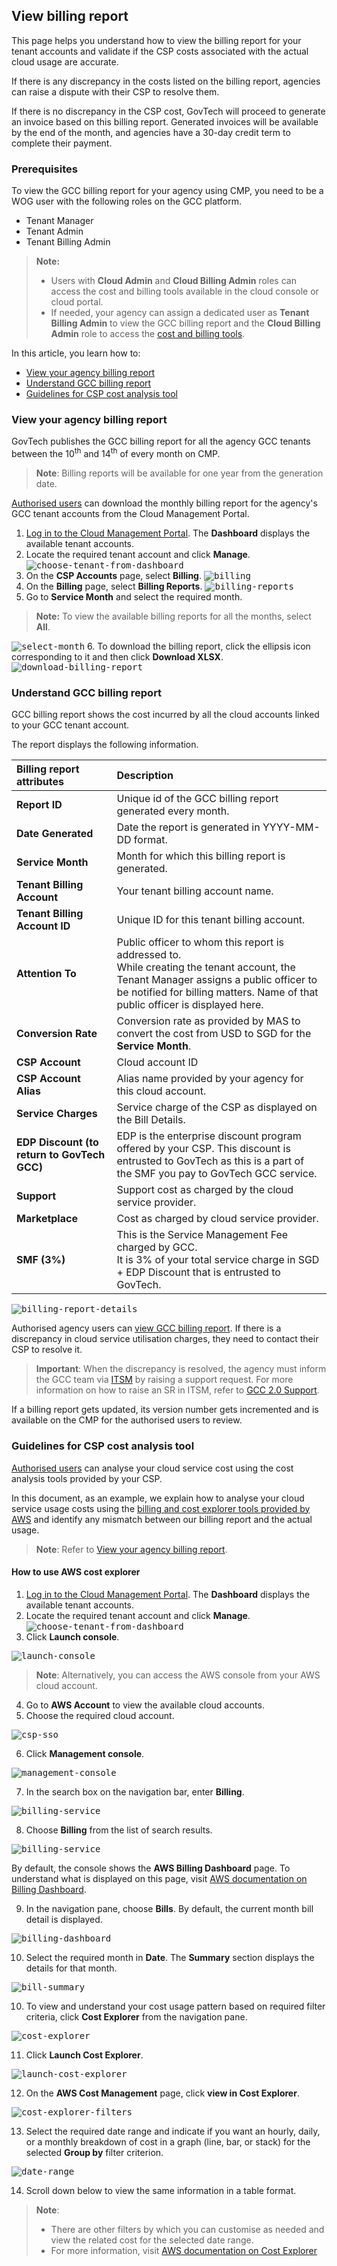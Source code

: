 ## View billing report

This page helps you understand how to view the billing report for your tenant accounts and validate if the CSP costs associated with the actual cloud usage are accurate.

If there is any discrepancy in the costs listed on the billing report, agencies can raise a dispute with their CSP to resolve them.

If there is no discrepancy in the CSP cost, GovTech will proceed to generate an invoice based on this billing report. Generated invoices will be available by the end of the month, and agencies have a 30-day credit term to complete their payment.

### Prerequisites

To view the GCC billing report for your agency using CMP, you need to be a WOG user with the following roles on the GCC platform.

- Tenant Manager
- Tenant Admin
- Tenant Billing Admin

> **Note:**
>- Users with **Cloud Admin** and **Cloud Billing Admin** roles can access the cost and billing tools available in the cloud console or cloud portal.
>- If needed, your agency can assign a dedicated user as **Tenant Billing Admin** to view the GCC billing report and the **Cloud Billing Admin** role to access the [cost and billing tools](#guidelines-for-csp-cost-analysis-tool).


In this article, you learn how to:

- [View your agency billing report](#view-your-agency-billing-report)
- [Understand GCC billing report](#understand-gcc-billing-report)
- [Guidelines for CSP cost analysis tool](#guidelines-for-csp-cost-analysis-tool)


### View your agency billing report

GovTech publishes the GCC billing report for all the agency GCC tenants between the 10<sup>th</sup> and 14<sup>th</sup> of every month on CMP.

>**Note**:
> Billing reports will be available for one year from the generation date.

[Authorised users](#prerequisites) can download the monthly billing report for the agency's GCC tenant accounts from the Cloud Management Portal.

1. [Log in to the Cloud Management Portal](log-in-to-cmp). The **Dashboard** displays the available tenant accounts.
2. Locate the required tenant account and click **Manage**.
<kbd>![choose-tenant-from-dashboard](images/view-billing-report-choose-tenant-account.png)</kbd>
3. On the **CSP Accounts** page, select **Billing**.
<kbd>![billing](images/billing.png)</kbd>
4. On the **Billing** page, select **Billing Reports**.
<kbd>![billing-reports](images/billing-reports.png)</kbd>
5. Go to **Service Month** and select the required month.
> **Note:**
> To view the available billing reports for all the months, select **All**.

  <kbd>![select-month](images/select-month.png)</kbd>
6. To download the billing report, click the ellipsis icon corresponding to it and then click **Download XLSX**.
<kbd>![download-billing-report](images/download-billing-report.png)</kbd>

### Understand GCC billing report

GCC billing report shows the cost incurred by all the cloud accounts linked to your GCC tenant account.

The report displays the following information.

| **Billing report attributes** | **Description** |
| :--- | :--- |
| **Report ID** | Unique id of the GCC billing report generated every month. |
| **Date Generated** | Date the report is generated in YYYY-MM-DD format. |
| **Service Month** | Month for which this billing report is generated. |
| **Tenant Billing Account** | Your tenant billing account name. |
| **Tenant Billing Account ID** | Unique ID for this tenant billing account. |
| **Attention To** | Public officer to whom this report is addressed to.<br>While creating the tenant account, the Tenant Manager assigns a public officer to be notified for billing matters. Name of that public officer is displayed here.|
| **Conversion Rate** | Conversion rate as provided by MAS to convert the cost from USD to SGD for the **Service Month**. |
| **CSP Account** | Cloud account ID |
| **CSP Account Alias** | Alias name provided by your agency for this cloud account. |
| **Service Charges** | Service charge of the CSP as displayed on the Bill Details. |
| **EDP Discount (to return to GovTech GCC)** | EDP is the  enterprise discount program offered by your CSP. This discount is entrusted to GovTech as this is a part of the SMF you pay to GovTech GCC service. |
| **Support** | Support cost as charged by the cloud service provider. |
| **Marketplace** | Cost as charged by cloud service provider. |
| **SMF (3%)** | This is the Service Management Fee charged by GCC.<br>It is 3% of your total service charge in SGD + EDP Discount that is entrusted to GovTech. |

<kbd>![billing-report-details](images/billing-report-details-new.png)</kbd>

Authorised agency users can [view GCC billing report](#view-your-agency-billing-report). If there is a discrepancy in cloud service utilisation charges, they need to contact their CSP to resolve it.

>**Important**:
> When the discrepancy is resolved, the agency must inform the GCC team via [ITSM](https://itsm.sgnet.gov.sg/sp3) by raising a support request. For more information on how to raise an SR in ITSM, refer to [GCC 2.0 Support](https://docs.developer.tech.gov.sg/docs/gcc-version-2-user-documentation/#/support/raise-an-incident-request).

If a billing report gets updated, its version number gets incremented and is available on the CMP for the authorised users to review.

### Guidelines for CSP cost analysis tool

[Authorised users](#prerequisites) can analyse your cloud service cost using the cost analysis tools provided by your CSP.

In this document, as an example, we explain how to analyse your cloud service usage costs using the [billing and cost explorer tools provided by AWS](#to-use-cost-explorer) and identify any mismatch between our billing report and the actual usage.


> **Note**:
> Refer to [View your agency billing report](#view-your-agency-billing-report).

#### How to use AWS cost explorer

1. [Log in to the Cloud Management Portal](log-in-to-cmp). The **Dashboard** displays the available tenant accounts.
2. Locate the required tenant account and click **Manage**.
<kbd>![choose-tenant-from-dashboard](images/view-billing-report-choose-tenant-account.png)</kbd>
3. Click **Launch console**.

<kbd>![launch-console](images/launch-console.png)</kbd>

> **Note**:
> Alternatively, you can access the AWS console from your AWS cloud account.

4. Go to **AWS Account** to view the available cloud accounts.
5. Choose the required cloud account.

<kbd>![csp-sso](images/csp-sso.png)</kbd>

6. Click **Management console**.

<kbd>![management-console](images/aws-management-console.png)</kbd>

7. In the search box on the navigation bar, enter **Billing**.

<kbd>![billing-service](images/go-to-billing-service.png)</kbd>

8. Choose **Billing** from the list of search results.

<kbd>![billing-service](images/choose-billing-services.png)</kbd>


By default, the console shows the **AWS Billing Dashboard** page. To understand what is displayed on this page, visit [AWS documentation on Billing Dashboard](https://docs.aws.amazon.com/awsaccountbilling/latest/aboutv2/view-billing-dashboard.html).

9. In the navigation pane, choose **Bills**. By default, the current month bill detail is displayed.

<kbd>![billing-dashboard](images/view-bills.png)</kbd>

10. Select the required month in **Date**. The **Summary** section displays the details for that month.

<kbd>![bill-summary](images/bill-summary.png)</kbd>

10. To view and understand your cost usage pattern based on required filter criteria, click **Cost Explorer** from the navigation pane.

<kbd>![cost-explorer](images/cost-explorer.png)</kbd>

11. Click **Launch Cost Explorer**.

<kbd>![launch-cost-explorer](images/launch-cost-explorer.png)</kbd>

12. On the **AWS Cost Management** page, click **view in Cost Explorer**.

<kbd>![cost-explorer-filters](images/cost-explorer-filters.png)</kbd>

13. Select the required date range and indicate if you want an hourly, daily, or a monthly breakdown of cost in a graph (line, bar, or stack) for the selected **Group by** filter criterion.

<kbd>![date-range](images/date-range.png)</kbd>

14. Scroll down below to view the same information in a table format.

> **Note**:
>- There are other filters by which you can customise as needed and view the related cost for the selected date range.
>- For more information, visit [AWS documentation on Cost Explorer](https://docs.aws.amazon.com/cost-management/latest/userguide/ce-what-is.html)
